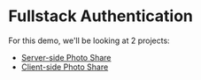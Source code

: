 # Fullstack Authentication

For this demo, we'll be looking at 2 projects:

- [Server-side Photo Share](https://github.com/graphqlworkshop/photo-share-api/blob/step-e3/src/index.js)
- [Client-side Photo Share](https://github.com/graphqlworkshop/photo-share-client/blob/step-f3/src/photo-share-client.js)
